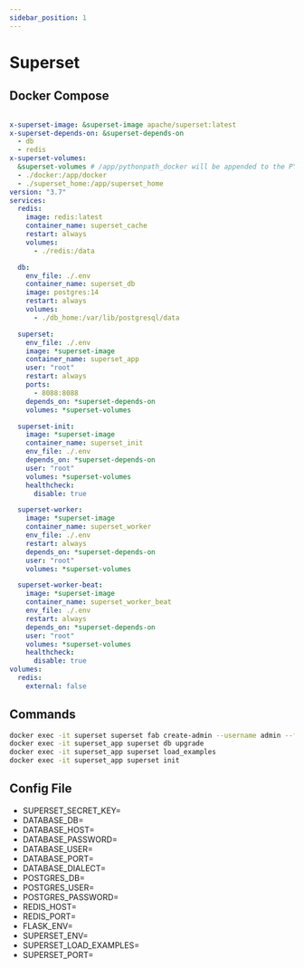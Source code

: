 ```yaml
---
sidebar_position: 1
---
```


# Superset

## Docker Compose

````yaml

x-superset-image: &superset-image apache/superset:latest
x-superset-depends-on: &superset-depends-on
  - db
  - redis
x-superset-volumes:
  &superset-volumes # /app/pythonpath_docker will be appended to the PYTHONPATH in the final container
  - ./docker:/app/docker
  - ./superset_home:/app/superset_home
version: "3.7"
services:
  redis:
    image: redis:latest
    container_name: superset_cache
    restart: always
    volumes:
      - ./redis:/data

  db:
    env_file: ./.env
    container_name: superset_db
    image: postgres:14
    restart: always
    volumes:
      - ./db_home:/var/lib/postgresql/data

  superset:
    env_file: ./.env
    image: *superset-image
    container_name: superset_app
    user: "root"
    restart: always
    ports:
      - 8088:8088
    depends_on: *superset-depends-on
    volumes: *superset-volumes

  superset-init:
    image: *superset-image
    container_name: superset_init
    env_file: ./.env
    depends_on: *superset-depends-on
    user: "root"
    volumes: *superset-volumes
    healthcheck:
      disable: true

  superset-worker:
    image: *superset-image
    container_name: superset_worker
    env_file: ./.env
    restart: always
    depends_on: *superset-depends-on
    user: "root"
    volumes: *superset-volumes

  superset-worker-beat:
    image: *superset-image
    container_name: superset_worker_beat
    env_file: ./.env
    restart: always
    depends_on: *superset-depends-on
    user: "root"
    volumes: *superset-volumes
    healthcheck:
      disable: true
volumes:
  redis:
    external: false  
````

## Commands
````sh
docker exec -it superset superset fab create-admin --username admin --firstname Superset --lastname Admin --email admin@superset.com --password admin
docker exec -it superset_app superset db upgrade
docker exec -it superset_app superset load_examples
docker exec -it superset_app superset init
````

## Config File

* SUPERSET_SECRET_KEY=
* DATABASE_DB=
* DATABASE_HOST=
* DATABASE_PASSWORD=
* DATABASE_USER=
* DATABASE_PORT=
* DATABASE_DIALECT=
* POSTGRES_DB=
* POSTGRES_USER=
* POSTGRES_PASSWORD=
* REDIS_HOST=
* REDIS_PORT=
* FLASK_ENV=
* SUPERSET_ENV=
* SUPERSET_LOAD_EXAMPLES=
* SUPERSET_PORT=